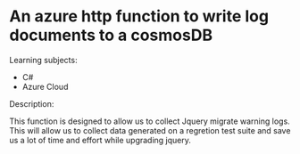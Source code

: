 # An azure http function to write log documents to a cosmosDB

Learning subjects:
- C#
- Azure Cloud

Description:

This function is designed to allow us to collect Jquery migrate warning logs. This will allow us to collect data generated on a regretion test suite and save us a lot of time and effort while upgrading jquery. 
